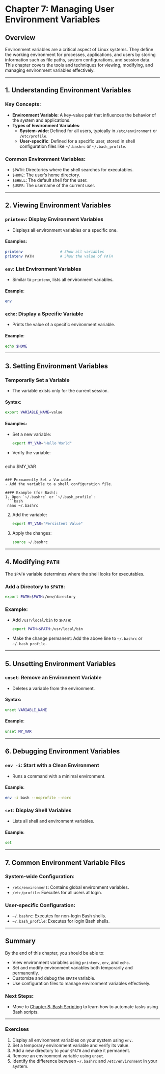 # Chapter 7: Managing User Environment Variables

## Overview

Environment variables are a critical aspect of Linux systems. They define the working environment for processes, applications, and users by storing information such as file paths, system configurations, and session data. This chapter covers the tools and techniques for viewing, modifying, and managing environment variables effectively.

---

## 1. Understanding Environment Variables

### Key Concepts:
- **Environment Variable**: A key-value pair that influences the behavior of the system and applications.
- **Types of Environment Variables**:
  - **System-wide**: Defined for all users, typically in `/etc/environment` or `/etc/profile`.
  - **User-specific**: Defined for a specific user, stored in shell configuration files like `~/.bashrc` or `~/.bash_profile`.

### Common Environment Variables:
- `$PATH`: Directories where the shell searches for executables.
- `$HOME`: The user’s home directory.
- `$SHELL`: The default shell for the user.
- `$USER`: The username of the current user.

---

## 2. Viewing Environment Variables

### `printenv`: Display Environment Variables
- Displays all environment variables or a specific one.

#### Examples:
```bash
printenv                 # Show all variables
printenv PATH            # Show the value of PATH
```

### `env`: List Environment Variables
- Similar to `printenv`, lists all environment variables.

#### Example:
```bash
env
```

### `echo`: Display a Specific Variable
- Prints the value of a specific environment variable.

#### Example:
```bash
echo $HOME
```

---

## 3. Setting Environment Variables

### Temporarily Set a Variable
- The variable exists only for the current session.

#### Syntax:
```bash
export VARIABLE_NAME=value
```

#### Examples:
- Set a new variable:
  ```bash
  export MY_VAR="Hello World"
  ```
- Verify the variable:
  ```bash
echo $MY_VAR
  ```

### Permanently Set a Variable
- Add the variable to a shell configuration file.

#### Example (for Bash):
1. Open `~/.bashrc` or `~/.bash_profile`:
   ```bash
   nano ~/.bashrc
   ```
2. Add the variable:
   ```bash
   export MY_VAR="Persistent Value"
   ```
3. Apply the changes:
   ```bash
   source ~/.bashrc
   ```

---

## 4. Modifying `PATH`

The `$PATH` variable determines where the shell looks for executables.

### Add a Directory to `$PATH`:
```bash
export PATH=$PATH:/new/directory
```

### Example:
- Add `/usr/local/bin` to `$PATH`:
  ```bash
  export PATH=$PATH:/usr/local/bin
  ```
- Make the change permanent:
  Add the above line to `~/.bashrc` or `~/.bash_profile`.

---

## 5. Unsetting Environment Variables

### `unset`: Remove an Environment Variable
- Deletes a variable from the environment.

#### Syntax:
```bash
unset VARIABLE_NAME
```

#### Example:
```bash
unset MY_VAR
```

---

## 6. Debugging Environment Variables

### `env -i`: Start with a Clean Environment
- Runs a command with a minimal environment.

#### Example:
```bash
env -i bash --noprofile --norc
```

### `set`: Display Shell Variables
- Lists all shell and environment variables.

#### Example:
```bash
set
```

---

## 7. Common Environment Variable Files

### System-wide Configuration:
- `/etc/environment`: Contains global environment variables.
- `/etc/profile`: Executes for all users at login.

### User-specific Configuration:
- `~/.bashrc`: Executes for non-login Bash shells.
- `~/.bash_profile`: Executes for login Bash shells.

---

## Summary

By the end of this chapter, you should be able to:
- View environment variables using `printenv`, `env`, and `echo`.
- Set and modify environment variables both temporarily and permanently.
- Customize and debug the `$PATH` variable.
- Use configuration files to manage environment variables effectively.

### Next Steps:
- Move to [Chapter 8: Bash Scripting](chapter-8-bash-scripting.md) to learn how to automate tasks using Bash scripts.

---

### Exercises

1. Display all environment variables on your system using `env`.
2. Set a temporary environment variable and verify its value.
3. Add a new directory to your `$PATH` and make it permanent.
4. Remove an environment variable using `unset`.
5. Identify the difference between `~/.bashrc` and `/etc/environment` in your system.
